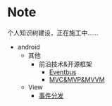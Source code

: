 # Note
个人知识树建设，正在施工中……

- android
  - 其他
    - 前沿技术&开源框架
      - [Eventbus](/android/其他/前沿技术&开源框架/Eventbus.md)
      - [MVC&MVP&MVVM](/android/其他/前沿技术&开源框架/MVC&MVP&MVVM.md)
  - View
    - [事件分发](/android/View/事件分发.md)

